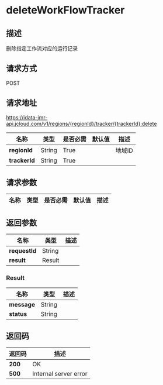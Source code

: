 # deleteWorkFlowTracker


## 描述
删除指定工作流对应的运行记录

## 请求方式
POST

## 请求地址
https://idata-jmr-api.jcloud.com/v1/regions/{regionId}/tracker/{trackerId}:delete

|名称|类型|是否必需|默认值|描述|
|---|---|---|---|---|
|**regionId**|String|True||地域ID|
|**trackerId**|String|True|||

## 请求参数
|名称|类型|是否必需|默认值|描述|
|---|---|---|---|---|


## 返回参数
|名称|类型|描述|
|---|---|---|
|**requestId**|String||
|**result**|Result||


### <a name="Result">Result</a>
|名称|类型|描述|
|---|---|---|
|**message**|String||
|**status**|String||

## 返回码
|返回码|描述|
|---|---|
|**200**|OK|
|**500**|Internal server error|
